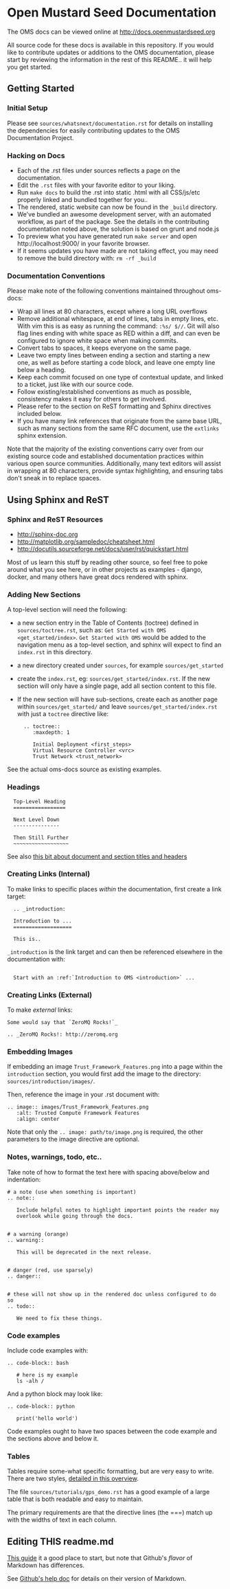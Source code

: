 # Open Mustard Seed Documentation

The OMS docs can be viewed online at http://docs.openmustardseed.org

All source code for these docs is available in this repository. If you would
like to contribute updates or additions to the OMS documentation, please start
by reviewing the information in the rest of this README.. it will help you get
started.


## Getting Started

### Initial Setup

Please see `sources/whatsnext/documentation.rst` for details on installing
the dependencies for easily contributing updates to the OMS Documentation Project.


### Hacking on Docs

* Each of the .rst files under sources reflects a page on the documentation.
* Edit the `.rst` files with your favorite editor to your liking.
* Run `make docs` to build the .rst into static .html with all CSS/js/etc
  properly linked and bundled together for you..
* The rendered, static  website can now be found in the ``_build`` directory.
* We've bundled an awesome development server, with an automated workflow, as
  part of the package. See the details in the contributing documentation noted
  above, the solution is based on grunt and node.js
* To preview what you have generated run `make server` and open
  http://localhost:9000/ in your favorite browser.
* If it seems updates you have made are not taking effect, you may need to
  remove the build directory with: ``rm -rf _build``


### Documentation Conventions

Please make note of the following conventions maintained throughout oms-docs:

* Wrap all lines at 80 characters, except where a long URL overflows
* Remove additional whitespace, at end of lines, tabs in empty lines, etc. With
  vim this is as easy as running the command: ``:%s/ $//``. Git will also flag
  lines ending with white space as RED within a diff, and can even be configured
  to ignore white space when making commits.
* Convert tabs to spaces, it keeps everyone on the same page.
* Leave two empty lines between ending a section and starting a new one, as well
  as before starting a code block, and leave one empty line below a heading.
* Keep each commit focused on one type of contextual update, and linked to a
  ticket, just like with our source code.
* Follow existing/established conventions as much as possible, consistency makes
  it easy for others to get involved.
* Please refer to the section on ReST formatting and Sphinx directives included
  below.
* If you have many link references that originate from the same base URL, such
  as many sections from the same RFC document, use the ``extlinks`` sphinx
  extension.

Note that the majority of the existing conventions carry over from our existing
source code and established documentation practices within various open source
communities. Additionally, many text editors will assist in wrapping at 80
characters, provide syntax highlighting, and ensuring tabs don't sneak in to
replace spaces.


## Using Sphinx and ReST

### Sphinx and ReST Resources

* http://sphinx-doc.org
* http://matplotlib.org/sampledoc/cheatsheet.html
* http://docutils.sourceforge.net/docs/user/rst/quickstart.html

Most of us learn this stuff by reading other source, so feel free to poke around
what you see here, or in other projects as examples - django, docker, and many
others have great docs rendered with sphinx.


### Adding New Sections

A top-level section will need the following:

* a new section entry in the Table of Contents (toctree) defined in
  ``sources/toctree.rst``, such as: ``Get Started with OMS <get_started/index>``.
  `Get Started with OMS` would be added to the navigation menu as a top-level
  section, and sphinx will expect to find an ``index.rst`` in this directory.
* a new directory created under ``sources``, for example ``sources/get_started``
* create the ``index.rst``, eg: ``sources/get_started/index.rst``. If the new
  section will only have a single page, add all section content to this file.
* If the new section will have sub-sections, create each as another page within
  ``sources/get_started/`` and leave ``sources/get_started/index.rst`` with just
  a ``toctree`` directive like:

  ```
    .. toctree::
       :maxdepth: 1

       Initial Deployment <first_steps>
       Virtual Resource Controller <vrc>
       Trust Network <trust_network>
  ```

See the actual oms-docs source as existing examples.


### Headings

  ```
    Top-Level Heading
    =================

    Next Level Down
    ---------------

    Then Still Further
    ~~~~~~~~~~~~~~~~~~
  ```

See also [this bit about document and section titles and headers](http://docutils.sourceforge.net/docs/user/rst/quickstart.html#id21)


### Creating Links (Internal)

To make links to specific places _within_ the documentation, first create a link
target:

  ```
    .. _introduction:

    Introduction to ...
    ===================

    This is..
  ```

``_introduction`` is the link target and can then be referenced elsewhere in
the documentation with:

  ```

    Start with an :ref:`Introduction to OMS <introduction>` ...
  ```


### Creating Links (External)

To make _external_ links:

  ```
  Some would say that `ZeroMQ Rocks!`_

  .. _ZeroMQ Rocks!: http://zeromq.org
  ```


### Embedding Images

If embedding an image ``Trust_Framework_Features.png`` into a page within the
``introduction`` section, you would first add the image to the directory:
``sources/introduction/images/``.

Then, reference the image in your .rst document with:

  ```
  .. image:: images/Trust_Framework_Features.png
     :alt: Trusted Compute Framework Features
     :align: center
  ```

Note that only the ``.. image: path/to/image.png`` is required, the other
parameters to the image directive are optional.


### Notes, warnings, todo, etc..

Take note of how to format the text here with spacing above/below and
indentation:

  ```
  # a note (use when something is important)
  .. note::

     Include helpful notes to highlight important points the reader may
     overlook while going through the docs.


  # a warning (orange)
  .. warning::

     This will be deprecated in the next release.


  # danger (red, use sparsely)
  .. danger::


  # these will not show up in the rendered doc unless configured to do so
  .. todo::

     We need to fix these things.
  ```


### Code examples

Include code examples with:

  ```
  .. code-block:: bash

     # here is my example
     ls -alh /
  ```


And a python block may look like:

  ```
  .. code-block:: python

     print('hello world')
  ```


Code examples ought to have two spaces between the code example and the sections
above and below it.


### Tables

Tables require some-what specific formatting, but are very easy to write. There
are two styles, [detailed in this overview](http://sphinx-doc.org/rest.html#tables).

The file ``sources/tutorials/gps_demo.rst`` has a good example of a large table
that is both readable and easy to maintain.

The primary requirements are that the directive lines (the ===) match up with
the widths of text in each column.


## Editing THIS readme.md

[This guide](http://daringfireball.net/projects/markdown/syntax) it a good place
to start, but note that Github's *flavor* of Markdown has differences.

See [Github's help doc](https://help.github.com/articles/github-flavored-markdown)
for details on their version of Markdown.
